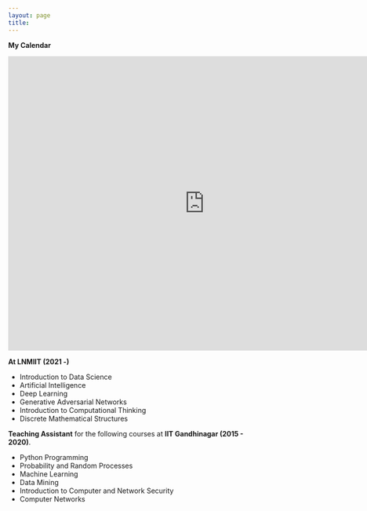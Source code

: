 ```yaml
---
layout: page
title: 
---
```


**My Calendar**

<iframe src="https://calendar.google.com/calendar/embed?height=600&wkst=2&bgcolor=%23ffffff&ctz=Asia%2FKolkata&showPrint=0&showCalendars=0&showNav=1&mode=WEEK&src=aW5kcmFkZWVwLm1hc3RhbkBsbm1paXQuYWMuaW4&color=%23039BE5" style="border-width:0" width="800" height="600" frameborder="0" scrolling="no"></iframe>



**At LNMIIT (2021 -)**

- Introduction to Data Science
- Artificial Intelligence 
- Deep Learning
- Generative Adversarial Networks 
- Introduction to Computational Thinking 
- Discrete Mathematical Structures  


**Teaching Assistant** for the following courses at **IIT Gandhinagar (2015 - 2020)**. 

- Python Programming            
- Probability and Random Processes 
- Machine Learning             
- Data Mining
- Introduction to Computer and Network Security
- Computer Networks              

